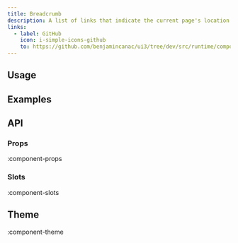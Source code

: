 ```yaml
---
title: Breadcrumb
description: A list of links that indicate the current page's location within a navigational hierarchy.
links:
  - label: GitHub
    icon: i-simple-icons-github
    to: https://github.com/benjamincanac/ui3/tree/dev/src/runtime/components/Breadcrumb.vue
---
```


## Usage

## Examples

## API

### Props

:component-props

### Slots

:component-slots

## Theme

:component-theme
